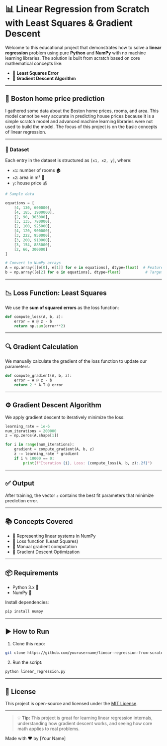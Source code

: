 # 📊 Linear Regression from Scratch with Least Squares & Gradient Descent

Welcome to this educational project that demonstrates how to solve a **linear regression** problem using pure **Python** and **NumPy** with no machine learning libraries. The solution is built from scratch based on core mathematical concepts like:

- 🔢 **Least Squares Error**
- 🔁 **Gradient Descent Algorithm**

---
## 🏡 Boston home price prediction

I gathered some data about the Boston home prices, rooms, and area.
This model cannot be very accurate in predicting house prices because it is a simple scratch model and advanced machine learning libraries were not used to build the model. The focus of this project is on the basic concepts of linear regression.

---
### 📁 Dataset
Each entry in the dataset is structured as `[x1, x2, y]`, where:
- `x1`: number of rooms 🏠
- `x2`: area in m² 📐
- `y`: house price 💰

```python
# Sample data

equations = [
    [4, 130, 600000],
    [4, 185, 1900000],
    [2, 90, 303000],
    [3, 135, 780000],
    [2, 100, 925000],
    [4, 120, 900000],
    [3, 222, 950000],
    [3, 200, 910000],
    [3, 154, 885000],
    [2, 66, 300000]
]

# Convert to NumPy arrays
A = np.array([[e[0], e[1]] for e in equations], dtype=float)  # Features
b = np.array([e[2] for e in equations], dtype=float)           # Targets
```

---

## 📉 Loss Function: Least Squares
We use the **sum of squared errors** as the loss function:

```python
def compute_loss(A, b, z):
    error = A @ z - b
    return np.sum(error**2)
```

---

## 🔍 Gradient Calculation
We manually calculate the gradient of the loss function to update our parameters:

```python
def compute_gradient(A, b, z):
    error = A @ z - b
    return 2 * A.T @ error
```

---

## ⚙️ Gradient Descent Algorithm
We apply gradient descent to iteratively minimize the loss:

```python
learning_rate = 1e-6
num_iterations = 200000
z = np.zeros(A.shape[1])

for i in range(num_iterations):
    gradient = compute_gradient(A, b, z)
    z -= learning_rate * gradient
    if i % 10000 == 0:
        print(f"Iteration {i}, Loss: {compute_loss(A, b, z):.2f}")
```

---

## ✅ Output
After training, the vector `z` contains the best fit parameters that minimize prediction error.

---

## 📚 Concepts Covered
- 📐 Representing linear systems in NumPy
- 🔢 Loss function (Least Squares)
- 📏 Manual gradient computation
- 🔁 Gradient Descent Optimization

---

## 📦 Requirements
- Python 3.x 🐍
- NumPy 🔢

Install dependencies:
```bash
pip install numpy
```

---

## ▶️ How to Run
1. Clone this repo:
```bash
git clone https://github.com/yourusername/linear-regression-from-scratch.git
```
2. Run the script:
```bash
python linear_regression.py
```

---

## 📄 License
This project is open-source and licensed under the [MIT License](LICENSE).

---

> 💡 **Tip:** This project is great for learning linear regression internals, understanding how gradient descent works, and seeing how core math applies to real problems.

Made with ❤️ by [Your Name]
